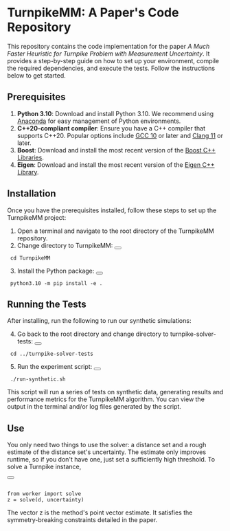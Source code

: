 # TurnpikeMM: A Paper's Code Repository

This repository contains the code implementation for the paper *A Much Faster Heuristic for Turnpike Problem with Measurement Uncertainty*. It provides a step-by-step guide on how to set up your environment, compile the required dependencies, and execute the tests. Follow the instructions below to get started.

## Prerequisites

1. **Python 3.10**: Download and install Python 3.10. We recommend using [Anaconda](https://www.anaconda.com/products/distribution) for easy management of Python environments.
2. **C++20-compliant compiler**: Ensure you have a C++ compiler that supports C++20. Popular options include [GCC 10](https://gcc.gnu.org/gcc-10/) or later and [Clang 11](https://releases.llvm.org/download.html#11.0.0) or later.
3. **Boost**: Download and install the most recent version of the [Boost C++ Libraries](https://www.boost.org/users/download/).
4. **Eigen**: Download and install the most recent version of the [Eigen C++ Library](http://eigen.tuxfamily.org/index.php?title=Main_Page#Download).

## Installation

Once you have the prerequisites installed, follow these steps to set up the TurnpikeMM project:

1. Open a terminal and navigate to the root directory of the TurnpikeMM repository.
2. Change directory to TurnpikeMM:
<button id="copyButton"></button>
<pre><code id="codeBlock"> cd TurnpikeMM </code></pre>
3. Install the Python package:
<button id="copyButton"></button>
<pre><code id="codeBlock"> python3.10 -m pip install -e . </code></pre>


## Running the Tests

After installing, run the following to run our synthetic simulations:

4. Go back to the root directory and change directory to turnpike-solver-tests:
<button id="copyButton"></button>
<pre><code id="codeBlock"> cd ../turnpike-solver-tests </code></pre>

5. Run the experiment script:
<button id="copyButton"></button>
<pre><code id="codeBlock"> ./run-synthetic.sh </code></pre>

This script will run a series of tests on synthetic data, generating results and performance metrics for the TurnpikeMM algorithm. You can view the output in the terminal and/or log files generated by the script.

## Use
You only need two things to use the solver: a distance set and a rough estimate of the distance set's uncertainty. The estimate only improves runtime, so if you don't have one, just set a sufficiently high threshold. To solve a Turnpike instance,

<button id="copyButton"></button>
<pre><code id="codeBlock"> 
from worker import solve
z = solve(d, uncertainty)
</code></pre>

The vector z is the method's point vector estimate. It satisfies the symmetry-breaking constraints detailed in the paper.

